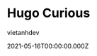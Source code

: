---
title: Hugo Curious
github: https://github.com/vietanhdev/hugo-curious
demo: https://hugo-curious.aicurious.io/
author: vietanhdev
date: 2021-05-16T00:00:00.000Z
ssg:
  - Hugo
cms:
  - Markdown
  - NetlifyCMS
css:
  - SCSS
archetype:
  - Blog
  - Portfolio
description: >-
  A modern and full-featured Hugo theme for personal blog. Blogs, Notes,
  Projects, Contact form, Subscriber form, Comments...
draft: false
publish_date: '2021-04-24T16:03:04Z'
update_date: '2021-12-25T05:30:21Z'
github_star: 18
github_fork: 15
---